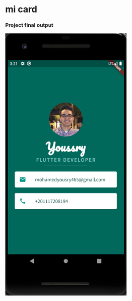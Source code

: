 # mi card

### Project final output

![alt text](https://github.com/muhamedyoussry/flutter-mi-card/blob/master/images/micard.PNG "mi card")
